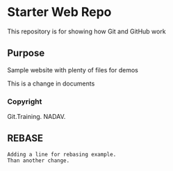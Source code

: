 # Starter Web Repo

This repository is for showing how Git and GitHub work

## Purpose

Sample website with plenty of files for demos

This is a change in documents

### Copyright

Git.Training. NADAV.

## REBASE
	Adding a line for rebasing example. 
	Than another change.